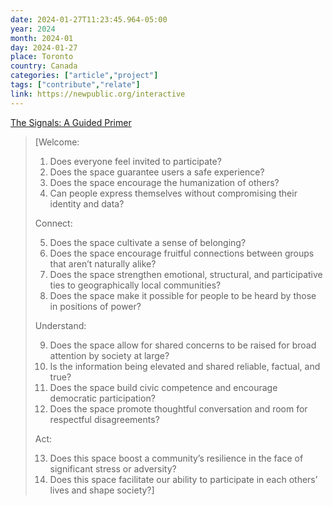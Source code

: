 ```yaml
---
date: 2024-01-27T11:23:45.964-05:00
year: 2024
month: 2024-01
day: 2024-01-27
place: Toronto
country: Canada
categories: ["article","project"]
tags: ["contribute","relate"]
link: https://newpublic.org/interactive
---
```

[The Signals: A Guided Primer](https://newpublic.org/interactive)

> [Welcome:
> 
> 1. Does everyone feel invited to participate?
> 2. Does the space guarantee users a safe experience?
> 3. Does the space encourage the humanization of others?
> 4. Can people express themselves without compromising their identity and data?
>
> Connect:
>
> 5. Does the space cultivate a sense of belonging?
> 6. Does the space encourage fruitful connections between groups that aren’t naturally alike?
> 7. Does the space strengthen emotional, structural, and participative ties to geographically local communities?
> 8. Does the space make it possible for people to be heard by those in positions of power?
>
> Understand:
> 
> 9. Does the space allow for shared concerns to be raised for broad attention by society at large?
> 10. Is the information being elevated and shared reliable, factual, and true?
> 11. Does the space build civic competence and encourage democratic participation?
> 12. Does the space promote thoughtful conversation and room for respectful disagreements?
>
> Act:
> 
> 13. Does this space boost a community’s resilience in the face of significant stress or adversity?
> 14. Does this space facilitate our ability to participate in each others’ lives and shape society?]
